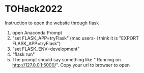 # TOHack2022
Instruction to open the website through flask
1. open Anaconda Prompt
2. "set FLASK_APP=tryFlask" (mac users- i think it is "EXPORT FLASK_APP=tryFlask")
3. "set FLASK_ENV=development"
4. "flask run"
5. The prompt should say something like " Running on http://127.0.0.1:5000/". Copy your url to browser to open
